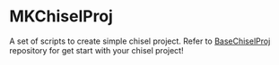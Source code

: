 # MKChiselProj

A set of scripts to create simple chisel project. Refer to [BaseChiselProj](https://github.com/hossein1387/BaseChiselProj) repository for get start with your chisel project!